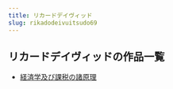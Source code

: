 ```yaml
---
title: リカードデイヴィッド
slug: rikadodeivuitsudo69
---
```


## リカードデイヴィッドの作品一覧

- [経済学及び課税の諸原理](jingjixuejibikeshuinozhuyuanlid2)
